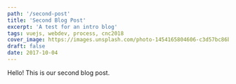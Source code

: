```yaml
---
path: '/second-post'
title: 'Second Blog Post'
excerpt: 'A test for an intro blog'
tags: vuejs, webdev, process, cnc2018
cover_image: https://images.unsplash.com/photo-1454165804606-c3d57bc86b40?ixlib=rb-0.3.5&s=404e88a8cbfb7b2c4295fcbb13a44362&dpr=1&auto=format&fit=crop&w=1000&q=80&cs=tinysrgb
draft: false
date: 2017-10-04
---
```


Hello! This is our second blog post.